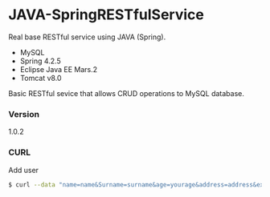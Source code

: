 # JAVA-SpringRESTfulService

Real base RESTful service using JAVA (Spring).

  - MySQL
  - Spring 4.2.5
  - Eclipse Java EE Mars.2
  - Tomcat v8.0

Basic RESTful sevice that allows CRUD operations to MySQL database. 

### Version
1.0.2

### CURL

Add user
```sh
$ curl --data "name=name&Surname=surname&age=yourage&address=address&extra=extraAttribute" http://localhost:[PORT]/[ProjectName]/rest/methods/addUser
```

